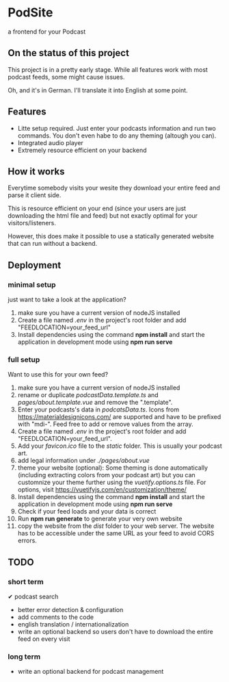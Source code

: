 # PodSite

a frontend for your Podcast

## On the status of this project

This project is in a pretty early stage. While all features work with most podcast feeds, some might cause issues.

Oh, and it's in German. I'll translate it into English at some point.

## Features

* Litte setup required. Just enter your podcasts information and run two commands. You don't even habe to do any theming (altough you can).
* Integrated audio player
* Extremely resource efficient on your backend

## How it works

Everytime somebody visits your wesite they download your entire feed and parse it client side.

This is resource efficient on your end (since your users are just downloading the html file and feed) but not exactly optimal for your visitors/listeners.

However, this does make it possible to use a statically generated website that can run without a backend.

## Deployment

### minimal setup

just want to take a look at the application?

1. make sure you have a current version of nodeJS installed
2. Create a file named *.env* in the project's root folder and add "FEEDLOCATION=your_feed_url"
3. Install dependencies using the command **npm install** and start the application in development mode using **npm run serve**

### full setup

Want to use this for your own feed?

1. make sure you have a current version of nodeJS installed
2. rename or duplicate *podcastData.template.ts* and *pages/about.template.vue* and remove the ".template".
3. Enter your podcasts's data in *podcatsData.ts*. Icons from <https://materialdesignicons.com/> are supported and have to be prefixed with "mdi-". Feed free to add or remove values from the array.
4. Create a file named *.env* in the project's root folder and add "FEEDLOCATION=your_feed_url".
5. Add your *favicon.ico* file to the *static* folder. This is usually your podcast art.
6. add legal information under *./pages/about.vue*
7. theme your website (optional): Some theming is done automatically (including extracting colors from your podcast art) but you can customnize your theme further using the *vuetify.options.ts* file. For options, visit <https://vuetifyjs.com/en/customization/theme/>
8. Install dependencies using the command **npm install** and start the application in development mode using **npm run serve**
9. Check if your feed loads and your data is correct
10. Run **npm run generate** to generate your very own website
11. copy the website from the *dist* folder to your web server. The website has to be accessible under the same URL as your feed to avoid CORS errors.

## TODO

### short term

✔ podcast search

* better error detection & configuration
* add comments to the code
* english translation / internationalization
* write an optional backend so users don't have to download the entire feed on every visit

### long term

* write an optional backend for podcast management
